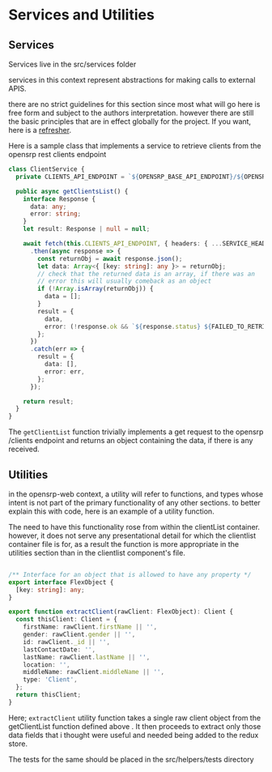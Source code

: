 # Services and Utilities

## Services

Services live in the src/services folder

services in this context represent abstractions for making calls to external APIS.

there are no strict guidelines for this section since most what will go here is free form and subject to the authors interpretation. however there are still the basic principles that are in effect globally for the project. If you want, here is a [refresher](https://github.com/OpenSRP/opensrp-web/blob/master/docs/codeQuality.md).

Here is a sample class that implements a service to retrieve clients from the opensrp rest clients endpoint

```typescript
class ClientService {
  private CLIENTS_API_ENDPOINT = `${OPENSRP_BASE_API_ENDPOINT}/${OPENSRP_CLIENT_ENDPOINT}/search`;

  public async getClientsList() {
    interface Response {
      data: any;
      error: string;
    }
    let result: Response | null = null;

    await fetch(this.CLIENTS_API_ENDPOINT, { headers: { ...SERVICE_HEADERS }, method: 'GET' })
      .then(async response => {
        const returnObj = await response.json();
        let data: Array<{ [key: string]: any }> = returnObj;
        // check that the returned data is an array, if there was an
        // error this will usually comeback as an object
        if (!Array.isArray(returnObj)) {
          data = [];
        }
        result = {
          data,
          error: (!response.ok && `${response.status} ${FAILED_TO_RETRIEVE_CLIENTS}`) || '',
        };
      })
      .catch(err => {
        result = {
          data: [],
          error: err,
        };
      });

    return result;
  }
}
```

The ```getClientList``` function trivially implements a get request to the opensrp /clients endpoint and returns an object containing the data, if there is any received.

## Utilities

in the opensrp-web context, a utility will refer to functions, and types whose intent is not part of the  primary functionality of any other sections. to better explain this with code, here is
an example of a utility function.

The need to have this functionality rose from within the clientList container. however, it does not serve any presentational detail for which the clientlist container file is for, as a result the function is more appropriate in the utilities section than in the clientlist component's file.

```typescript

/** Interface for an object that is allowed to have any property */
export interface FlexObject {
  [key: string]: any;
}

export function extractClient(rawClient: FlexObject): Client {
  const thisClient: Client = {
    firstName: rawClient.firstName || '',
    gender: rawClient.gender || '',
    id: rawClient._id || '',
    lastContactDate: '',
    lastName: rawClient.lastName || '',
    location: '',
    middleName: rawClient.middleName || '',
    type: 'Client',
  };
  return thisClient;
}
```

Here; ```extractClient``` utility function takes a single raw client object from the getClientList function defined above . It then proceeds to extract only those data fields that i thought were useful and needed being added to the redux store.

The tests for the same should be placed in the src/helpers/tests directory
